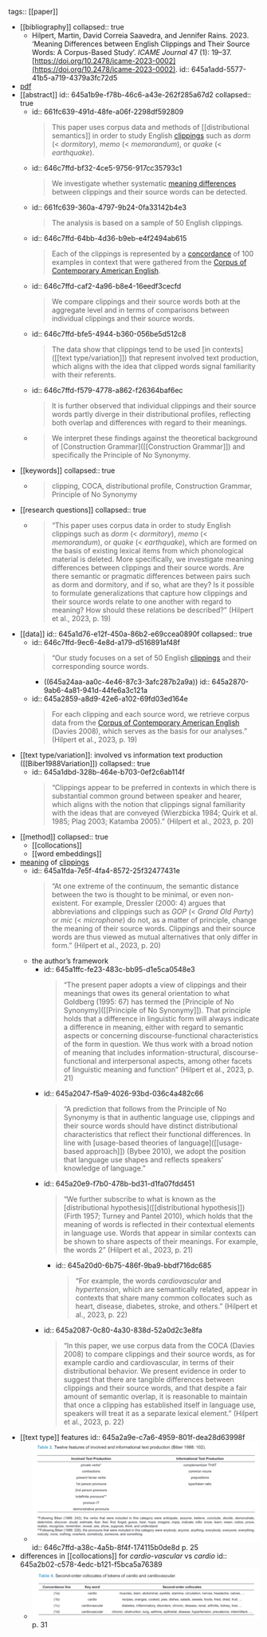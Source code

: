 tags:: [[paper]]

- [[bibliography]]
  collapsed:: true
	- Hilpert, Martin, David Correia Saavedra, and Jennifer Rains. 2023. ‘Meaning Differences between English Clippings and Their Source Words: A Corpus-Based Study’. *ICAME Journal* 47 (1): 19–37. [https://doi.org/10.2478/icame-2023-0002](https://doi.org/10.2478/icame-2023-0002).
	  id:: 645a1add-5577-41b5-a719-4379a3fc72d5
- [pdf](../assets/Hilpert2023Meaning_1683626839872_0.pdf)
- [[abstract]]
  id:: 645a1b9e-f78b-46c6-a43e-262f285a67d2
  collapsed:: true
	- id:: 661fc639-491d-48fe-a06f-2298df592809
	  > This paper uses corpus data and methods of [[distributional semantics]] in order to study English [clippings]([[clipping]]) such as *dorm* (< *dormitory*), *memo* (< *memorandum*), or *quake* (< *earthquake*).
	- id:: 646c7ffd-bf32-4ce5-9756-917cc35793c1
	  > We investigate whether systematic [meaning differences]([[semantic/variation]]) between clippings and their source words can be detected.
	- id:: 661fc639-360a-4797-9b24-0fa33142b4e3
	  > The analysis is based on a sample of 50 English clippings.
	- id:: 646c7ffd-64bb-4d36-b9eb-e4f2494ab615
	  > Each of the clippings is represented by a [concordance]([[concordance]]) of 100 examples in context that were gathered from the [Corpus of Contemporary American English]([[COCA]]).
	- id:: 646c7ffd-caf2-4a96-b8e4-16eedf3cecfd
	  > We compare clippings and their source words both at the aggregate level and in terms of comparisons between individual clippings and their source words.
	- id:: 646c7ffd-bfe5-4944-b360-056be5d512c8
	  > The data show that clippings tend to be used [in contexts]([[text type/variation]]) that represent involved text production, which aligns with the idea that clipped words signal familiarity with their referents.
	- id:: 646c7ffd-f579-4778-a862-f26364baf6ec
	  > It is further observed that individual clippings and their source words partly diverge in their distributional profiles, reflecting both overlap and differences with regard to their meanings.
	- > We interpret these findings against the theoretical background of [Construction Grammar]([[Construction Grammar]]) and specifically the Principle of No Synonymy.
- [[keywords]]
  collapsed:: true
	- > clipping, COCA, distributional profile, Construction Grammar, Principle of No Synonymy
- [[research questions]]
  collapsed:: true
	- > “This paper uses corpus data in order to study English clippings such as *dorm* (< *dormitory*), *memo* (< *memorandum*), or *quake* (< *earthquake*), which are formed on the basis of existing lexical items from which phonological material is deleted. More specifically, we investigate meaning differences between clippings and their source words. Are there semantic or pragmatic differences between pairs such as dorm and dormitory, and if so, what are they? Is it possible to formulate generalizations that capture how clippings and their source words relate to one another with regard to meaning? How should these relations be described?” (Hilpert et al., 2023, p. 19)
- [[data]]
  id:: 645a1d76-e12f-450a-86b2-e69ccea0890f
  collapsed:: true
	- id:: 646c7ffd-9ec6-4e8d-a179-d516891af48f
	  > “Our study focuses on a set of 50 English [clippings]([[clipping]]) and their corresponding source words.
		- ((645a24aa-aa0c-4e46-87c3-3afc287b2a9a))
		  id:: 645a2870-9ab6-4a81-941d-44fe6a3c121a
	- id:: 645a2859-a8d9-42e6-a102-69fd03ed164e
	  > For each clipping and each source word, we retrieve corpus data from the [Corpus of Contemporary American English]([[COCA]]) (Davies 2008), which serves as the basis for our analyses.” (Hilpert et al., 2023, p. 19)
- [[text type/variation]]: involved vs information text production ([[Biber1988Variation]])
  collapsed:: true
	- id:: 645a1dbd-328b-464e-b703-0ef2c6ab114f
	  > “Clippings appear to be preferred in contexts in which there is substantial common ground between speaker and hearer, which aligns with the notion that clippings signal familiarity with the ideas that are conveyed (Wierzbicka 1984; Quirk et al. 1985; Plag 2003; Katamba 2005).” (Hilpert et al., 2023, p. 20)
- [[method]]
  collapsed:: true
	- [[collocations]]
	- [[word embeddings]]
- [meaning]([[meaning]]) of [clippings]([[clipping]])
	- id:: 645a1fda-7e5f-4fa4-8572-25f32477431e
	  > “At one extreme of the continuum, the semantic distance between the two is thought to be minimal, or even non-existent. For example, Dressler (2000: 4) argues that abbreviations and clippings such as *GOP* (< *Grand Old Party*) or *mic* (< *microphone*) do not, as a matter of principle, change the meaning of their source words. Clippings and their source words are thus viewed as mutual alternatives that only differ in form.” (Hilpert et al., 2023, p. 20)
	- the author’s framework
		- id:: 645a1ffc-fe23-483c-bb95-d1e5ca0548e3
		  > “The present paper adopts a view of clippings and their meanings that owes its general orientation to what Goldberg (1995: 67) has termed the [Principle of No Synonymy]([[Principle of No Synonymy]]). That principle holds that a difference in linguistic form will always indicate a difference in meaning, either with regard to semantic aspects or concerning discourse-functional characteristics of the form in question. We thus work with a broad notion of meaning that includes information-structural, discourse-functional and interpersonal aspects, among other facets of linguistic meaning and function” (Hilpert et al., 2023, p. 21)
		- id:: 645a2047-f5a9-4026-93bd-036c4a482c66
		  > “A prediction that follows from the Principle of No Synonymy is that in authentic language use, clippings and their source words should have distinct distributional characteristics that reflect their functional differences. In line with [usage-based theories of language]([[usage-based approach]]) (Bybee 2010), we adopt the position that language use shapes and reflects speakers’ knowledge of language.”
		- id:: 645a20e9-f7b0-478b-bd31-d1fa07fdd451
		  > “We further subscribe to what is known as the [distributional hypothesis]([[distributional hypothesis]]) (Firth 1957; Turney and Pantel 2010), which holds that the meaning of words is reflected in their contextual elements in language use. Words that appear in similar contexts can be shown to share aspects of their meanings. For example, the words 2” (Hilpert et al., 2023, p. 21)
			- id:: 645a20d0-6b75-486f-9ba9-bbdf716dc685
			  > “For example, the words *cardiovascular* and *hypertension*, which are semantically related, appear in contexts that share many common collocates such as heart, disease, diabetes, stroke, and others.” (Hilpert et al., 2023, p. 22)
		- id:: 645a2087-0c80-4a30-838d-52a0d2c3e8fa
		  > “In this paper, we use corpus data from the COCA (Davies 2008) to compare clippings and their source words, as for example cardio and cardiovascular, in terms of their distributional behavior. We present evidence in order to suggest that there are tangible differences between clippings and their source words, and that despite a fair amount of semantic overlap, it is reasonable to maintain that once a clipping has established itself in language use, speakers will treat it as a separate lexical element.” (Hilpert et al., 2023, p. 22)
- [[text type]] features
  id:: 645a2a9e-c7a6-4959-801f-dea28d63998f
	- ![image.png](../assets/image_1683630755727_0.png)
	  id:: 646c7ffd-a38c-4a5b-8f4f-174115b0de8d
	  p. 25
- differences in [[collocations]] for *cardio-vascular* vs *cardio*
  id:: 645a2b02-c578-4edc-b121-f5bca5a76389
	- ![image.png](../assets/image_1683630867757_0.png)
	  p. 31